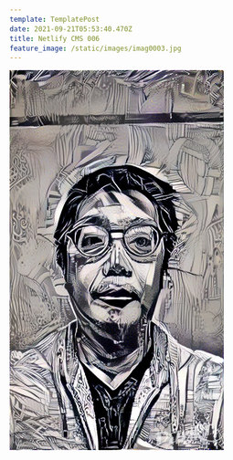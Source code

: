 ```yaml
---
template: TemplatePost
date: 2021-09-21T05:53:40.470Z
title: Netlify CMS 006
feature_image: /static/images/imag0003.jpg
---
```

![](/static/images/cae293fbb965f62ca4c9f759d72c5951.jpg)